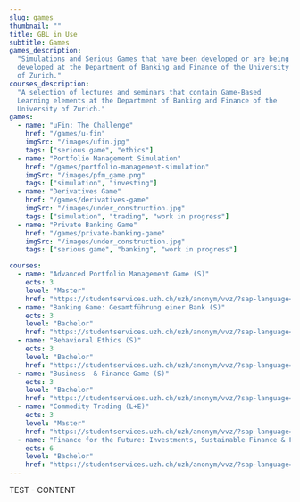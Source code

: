 ```yaml
---
slug: games
thumbnail: ""
title: GBL in Use
subtitle: Games
games_description:
  "Simulations and Serious Games that have been developed or are being
  developed at the Department of Banking and Finance of the University
  of Zurich."
courses_description:
  "A selection of lectures and seminars that contain Game-Based
  Learning elements at the Department of Banking and Finance of the
  University of Zurich."
games:
  - name: "uFin: The Challenge"
    href: "/games/u-fin"
    imgSrc: "/images/ufin.jpg"
    tags: ["serious game", "ethics"]
  - name: "Portfolio Management Simulation"
    href: "/games/portfolio-management-simulation"
    imgSrc: "/images/pfm_game.png"
    tags: ["simulation", "investing"]
  - name: "Derivatives Game"
    href: "/games/derivatives-game"
    imgSrc: "/images/under_construction.jpg"
    tags: ["simulation", "trading", "work in progress"]
  - name: "Private Banking Game"
    href: "/games/private-banking-game"
    imgSrc: "/images/under_construction.jpg"
    tags: ["serious game", "banking", "work in progress"]

courses:
  - name: "Advanced Portfolio Management Game (S)"
    ects: 3
    level: "Master"
    href: "https://studentservices.uzh.ch/uzh/anonym/vvz/?sap-language=EN&sap-ui-language=EN#/details/2021/003/SM/50499168"
  - name: "Banking Game: Gesamtführung einer Bank (S)"
    ects: 3
    level: "Bachelor"
    href: "https://studentservices.uzh.ch/uzh/anonym/vvz/?sap-language=EN&sap-ui-language=EN#/details/2020/004/SM/50354580"
  - name: "Behavioral Ethics (S)"
    ects: 3
    level: "Bachelor"
    href: "https://studentservices.uzh.ch/uzh/anonym/vvz/?sap-language=EN&sap-ui-language=EN#/details/2020/004/SM/50821473"
  - name: "Business- & Finance-Game (S)"
    ects: 3
    level: "Bachelor"
    href: "https://studentservices.uzh.ch/uzh/anonym/vvz/?sap-language=EN&sap-ui-language=EN#/details/2021/003/SM/50340267"
  - name: "Commodity Trading (L+E)"
    ects: 3
    level: "Master"
    href: "https://studentservices.uzh.ch/uzh/anonym/vvz/?sap-language=EN&sap-ui-language=EN#/details/2020/004/SM/50938958"
  - name: "Finance for the Future: Investments, Sustainable Finance & FinTech (Summer School)"
    ects: 6
    level: "Bachelor"
    href: "https://studentservices.uzh.ch/uzh/anonym/vvz/?sap-language=EN&sap-ui-language=EN#/details/2020/004/SM/50939506"
---
```


TEST - CONTENT

